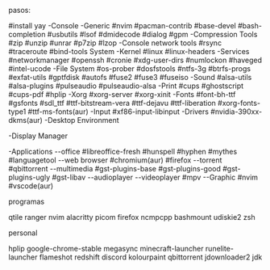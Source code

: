 pasos:

#install yay
-Console
-Generic
#nvim
#pacman-contrib
#base-devel
#bash-completion
#usbutils
#lsof
#dmidecode
#dialog
#gpm
-Compression Tools
#zip
#unzip
#unrar
#p7zip
#lzop
-Console network tools
#rsync
#traceroute
#bind-tools
System
-Kernel
#linux
#linux-headers
-Services
#networkmanager
#openssh
#cronie
#xdg-user-dirs
#numlockon
#haveged
#intel-ucode
-File System
#os-prober
#dosfstools
#ntfs-3g
#btrfs-progs
#exfat-utils
#gptfdisk
#autofs
#fuse2
#fuse3
#fuseiso
-Sound
#alsa-utils
#alsa-plugins
#pulseaudio
#pulseaudio-alsa
-Print
#cups
#ghostscript
#cups-pdf
#hplip
-Xorg
#xorg-server
#xorg-xinit
-Fonts
#font-bh-ttf
#gsfonts
#sdl_ttf
#ttf-bitstream-vera
#ttf-dejavu
#ttf-liberation
#xorg-fonts-type1
#ttf-ms-fonts(aur)
-Input
#xf86-input-libinput
-Drivers
#nvidia-390xx-dkms(aur)
-Desktop Environment

-Display Manager

-Applications
--office
#libreoffice-fresh
#hunspell
#hyphen
#mythes
#languagetool
--web browser
#chromium(aur)
#firefox
--torrent
#qbittorrent
--multimedia
#gst-plugins-base
#gst-plugins-good
#gst-plugins-ugly
#gst-libav
--audioplayer
--videoplayer
#mpv
--Graphic
#nvim
#vscode(aur)

programas

qtile
ranger
nvim
alacritty
picom
firefox
ncmpcpp
bashmount
udiskie2
zsh

personal

hplip
google-chrome-stable
megasync
minecraft-launcher
runelite-launcher
flameshot
redshift
discord
kolourpaint
qbittorrent
jdownloader2
jdk
